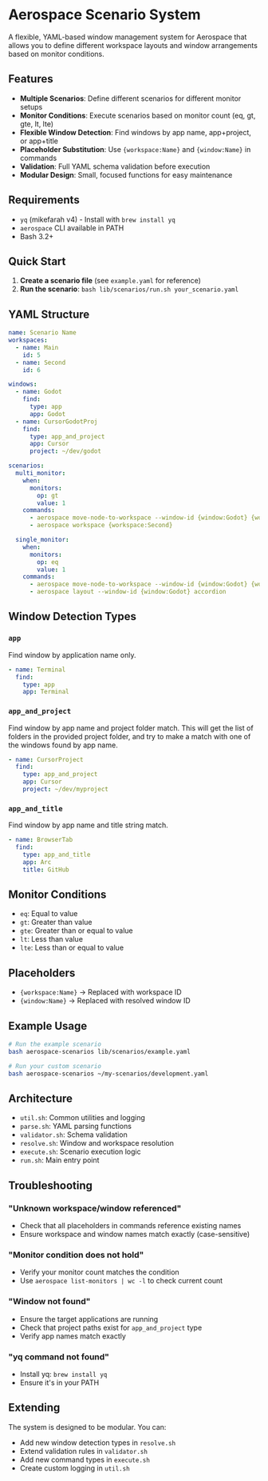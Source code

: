 # Aerospace Scenario System

A flexible, YAML-based window management system for Aerospace that allows you to define different workspace layouts and window arrangements based on monitor conditions.

## Features

- **Multiple Scenarios**: Define different scenarios for different monitor setups
- **Monitor Conditions**: Execute scenarios based on monitor count (eq, gt, gte, lt, lte)
- **Flexible Window Detection**: Find windows by app name, app+project, or app+title
- **Placeholder Substitution**: Use `{workspace:Name}` and `{window:Name}` in commands
- **Validation**: Full YAML schema validation before execution
- **Modular Design**: Small, focused functions for easy maintenance

## Requirements

- `yq` (mikefarah v4) - Install with `brew install yq`
- `aerospace` CLI available in PATH
- Bash 3.2+

## Quick Start

1. **Create a scenario file** (see `example.yaml` for reference)
2. **Run the scenario**: `bash lib/scenarios/run.sh your_scenario.yaml`

## YAML Structure

```yaml
name: Scenario Name
workspaces:
  - name: Main
    id: 5
  - name: Second
    id: 6

windows:
  - name: Godot
    find:
      type: app
      app: Godot
  - name: CursorGodotProj
    find:
      type: app_and_project
      app: Cursor
      project: ~/dev/godot

scenarios:
  multi_monitor:
    when:
      monitors:
        op: gt
        value: 1
    commands:
      - aerospace move-node-to-workspace --window-id {window:Godot} {workspace:Second}
      - aerospace workspace {workspace:Second}

  single_monitor:
    when:
      monitors:
        op: eq
        value: 1
    commands:
      - aerospace move-node-to-workspace --window-id {window:Godot} {workspace:Main}
      - aerospace layout --window-id {window:Godot} accordion
```

## Window Detection Types

### `app`

Find window by application name only.

```yaml
- name: Terminal
  find:
    type: app
    app: Terminal
```

### `app_and_project`

Find window by app name and project folder match. This will get the list of folders in the provided project folder, and try to make a match with one of the windows found by app name.

```yaml
- name: CursorProject
  find:
    type: app_and_project
    app: Cursor
    project: ~/dev/myproject
```

### `app_and_title`

Find window by app name and title string match.

```yaml
- name: BrowserTab
  find:
    type: app_and_title
    app: Arc
    title: GitHub
```

## Monitor Conditions

- `eq`: Equal to value
- `gt`: Greater than value
- `gte`: Greater than or equal to value
- `lt`: Less than value
- `lte`: Less than or equal to value

## Placeholders

- `{workspace:Name}` → Replaced with workspace ID
- `{window:Name}` → Replaced with resolved window ID

## Example Usage

```bash
# Run the example scenario
bash aerospace-scenarios lib/scenarios/example.yaml

# Run your custom scenario
bash aerospace-scenarios ~/my-scenarios/development.yaml
```

## Architecture

- `util.sh`: Common utilities and logging
- `parse.sh`: YAML parsing functions
- `validator.sh`: Schema validation
- `resolve.sh`: Window and workspace resolution
- `execute.sh`: Scenario execution logic
- `run.sh`: Main entry point

## Troubleshooting

### "Unknown workspace/window referenced"

- Check that all placeholders in commands reference existing names
- Ensure workspace and window names match exactly (case-sensitive)

### "Monitor condition does not hold"

- Verify your monitor count matches the condition
- Use `aerospace list-monitors | wc -l` to check current count

### "Window not found"

- Ensure the target applications are running
- Check that project paths exist for `app_and_project` type
- Verify app names match exactly

### "yq command not found"

- Install yq: `brew install yq`
- Ensure it's in your PATH

## Extending

The system is designed to be modular. You can:

- Add new window detection types in `resolve.sh`
- Extend validation rules in `validator.sh`
- Add new command types in `execute.sh`
- Create custom logging in `util.sh`
